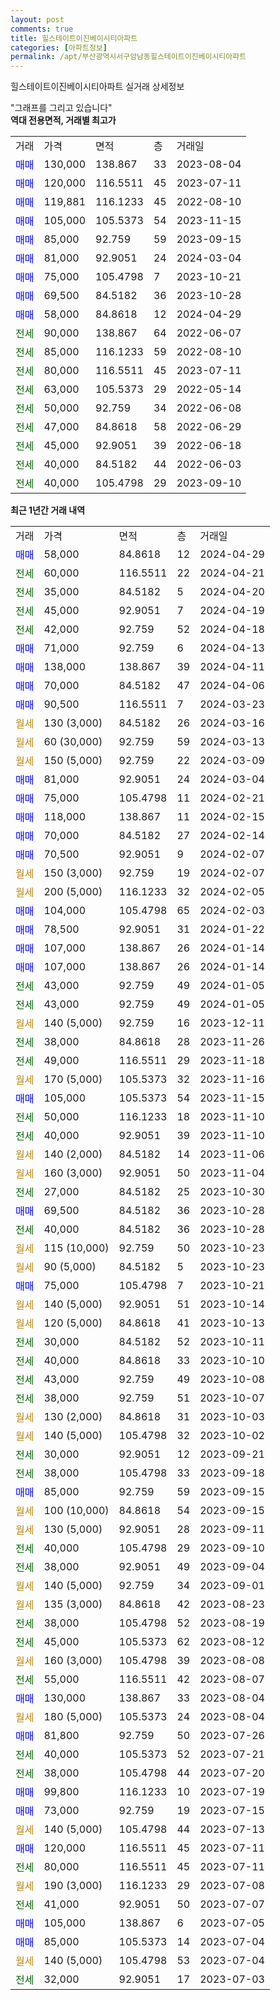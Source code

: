 ```yaml
---
layout: post
comments: true
title: 힐스테이트이진베이시티아파트
categories: [아파트정보]
permalink: /apt/부산광역시서구암남동힐스테이트이진베이시티아파트
---
```


힐스테이트이진베이시티아파트 실거래 상세정보

<script type="text/javascript">
  google.charts.load('current', {'packages':['line', 'corechart']});
  google.charts.setOnLoadCallback(drawChart);

  function drawChart() {
    var data = new google.visualization.DataTable();
    data.addColumn('date', '거래일');
    data.addColumn('number', "매매");
    data.addColumn('number', "전세");
    data.addColumn('number', "전매");

    data.addRows([[new Date(Date.parse("2024-04-29")), 58000, null, null], [new Date(Date.parse("2024-04-21")), null, 60000, null], [new Date(Date.parse("2024-04-20")), null, 35000, null], [new Date(Date.parse("2024-04-19")), null, 45000, null], [new Date(Date.parse("2024-04-18")), null, 42000, null], [new Date(Date.parse("2024-04-13")), 71000, null, null], [new Date(Date.parse("2024-04-11")), 138000, null, null], [new Date(Date.parse("2024-04-06")), 70000, null, null], [new Date(Date.parse("2024-03-23")), 90500, null, null], [new Date(Date.parse("2024-03-16")), null, null, null], [new Date(Date.parse("2024-03-13")), null, null, null], [new Date(Date.parse("2024-03-09")), null, null, null], [new Date(Date.parse("2024-03-04")), 81000, null, null], [new Date(Date.parse("2024-02-21")), 75000, null, null], [new Date(Date.parse("2024-02-15")), 118000, null, null], [new Date(Date.parse("2024-02-14")), 70000, null, null], [new Date(Date.parse("2024-02-07")), 70500, null, null], [new Date(Date.parse("2024-02-07")), null, null, null], [new Date(Date.parse("2024-02-05")), null, null, null], [new Date(Date.parse("2024-02-03")), 104000, null, null], [new Date(Date.parse("2024-01-22")), 78500, null, null], [new Date(Date.parse("2024-01-14")), 107000, null, null], [new Date(Date.parse("2024-01-14")), 107000, null, null], [new Date(Date.parse("2024-01-05")), null, 43000, null], [new Date(Date.parse("2024-01-05")), null, 43000, null], [new Date(Date.parse("2023-12-11")), null, null, null], [new Date(Date.parse("2023-11-26")), null, 38000, null], [new Date(Date.parse("2023-11-18")), null, 49000, null], [new Date(Date.parse("2023-11-16")), null, null, null], [new Date(Date.parse("2023-11-15")), 105000, null, null], [new Date(Date.parse("2023-11-10")), null, 50000, null], [new Date(Date.parse("2023-11-10")), null, 40000, null], [new Date(Date.parse("2023-11-06")), null, null, null], [new Date(Date.parse("2023-11-04")), null, null, null], [new Date(Date.parse("2023-10-30")), null, 27000, null], [new Date(Date.parse("2023-10-28")), 69500, null, null], [new Date(Date.parse("2023-10-28")), null, 40000, null], [new Date(Date.parse("2023-10-23")), null, null, null], [new Date(Date.parse("2023-10-23")), null, null, null], [new Date(Date.parse("2023-10-21")), 75000, null, null], [new Date(Date.parse("2023-10-14")), null, null, null], [new Date(Date.parse("2023-10-13")), null, null, null], [new Date(Date.parse("2023-10-11")), null, 30000, null], [new Date(Date.parse("2023-10-10")), null, 40000, null], [new Date(Date.parse("2023-10-08")), null, 43000, null], [new Date(Date.parse("2023-10-07")), null, 38000, null], [new Date(Date.parse("2023-10-03")), null, null, null], [new Date(Date.parse("2023-10-02")), null, null, null], [new Date(Date.parse("2023-09-21")), null, 30000, null], [new Date(Date.parse("2023-09-18")), null, 38000, null], [new Date(Date.parse("2023-09-15")), 85000, null, null], [new Date(Date.parse("2023-09-15")), null, null, null], [new Date(Date.parse("2023-09-11")), null, null, null], [new Date(Date.parse("2023-09-10")), null, 40000, null], [new Date(Date.parse("2023-09-04")), null, 38000, null], [new Date(Date.parse("2023-09-01")), null, null, null], [new Date(Date.parse("2023-08-23")), null, null, null], [new Date(Date.parse("2023-08-19")), null, 38000, null], [new Date(Date.parse("2023-08-12")), null, 45000, null], [new Date(Date.parse("2023-08-08")), null, null, null], [new Date(Date.parse("2023-08-07")), null, 55000, null], [new Date(Date.parse("2023-08-04")), 130000, null, null], [new Date(Date.parse("2023-08-04")), null, null, null], [new Date(Date.parse("2023-07-26")), 81800, null, null], [new Date(Date.parse("2023-07-21")), null, 40000, null], [new Date(Date.parse("2023-07-20")), null, 38000, null], [new Date(Date.parse("2023-07-19")), 99800, null, null], [new Date(Date.parse("2023-07-15")), 73000, null, null], [new Date(Date.parse("2023-07-13")), null, null, null], [new Date(Date.parse("2023-07-11")), 120000, null, null], [new Date(Date.parse("2023-07-11")), null, 80000, null], [new Date(Date.parse("2023-07-08")), null, null, null], [new Date(Date.parse("2023-07-07")), null, 41000, null], [new Date(Date.parse("2023-07-05")), 105000, null, null], [new Date(Date.parse("2023-07-04")), 85000, null, null], [new Date(Date.parse("2023-07-04")), null, null, null], [new Date(Date.parse("2023-07-03")), null, 32000, null]]);

    var options = {
      hAxis: {
        format: 'yyyy/MM/dd'
      },    
      lineWidth: 0,
      pointsVisible: true,    
      title: '최근 1년간 유형별 실거래가 분포',
      legend: { position: 'bottom' }
    };

    var formatter = new google.visualization.NumberFormat({pattern:'###,###'} );
    formatter.format(data, 1);
    formatter.format(data, 2);
    
    setTimeout(function() {
        var chart = new google.visualization.LineChart(document.getElementById('columnchart_material'));
        chart.draw(data, (options));
        document.getElementById('loading').style.display = 'none';
    }, 200);
  }
</script>


<div id="loading" style="z-index:20; display: block; margin-left: 0px">"그래프를 그리고 있습니다"</div>
<div id="columnchart_material" style="width: 95%; margin-left: 0px; display: block"></div>
<!-- contents start -->
<b>역대 전용면적, 거래별 최고가</b>
<table class="sortable">
    <tr>
      <td>거래</td>
      <td>가격</td>
      <td>면적</td>
      <td>층</td>
      <td>거래일</td>
    </tr>
        <tr>
          <td><a style="color: blue">매매</a></td>
          <td>130,000</td>
          <td>138.867</td>
          <td>33</td>
          <td>2023-08-04</td>
        </tr>            <tr>
          <td><a style="color: blue">매매</a></td>
          <td>120,000</td>
          <td>116.5511</td>
          <td>45</td>
          <td>2023-07-11</td>
        </tr>            <tr>
          <td><a style="color: blue">매매</a></td>
          <td>119,881</td>
          <td>116.1233</td>
          <td>45</td>
          <td>2022-08-10</td>
        </tr>            <tr>
          <td><a style="color: blue">매매</a></td>
          <td>105,000</td>
          <td>105.5373</td>
          <td>54</td>
          <td>2023-11-15</td>
        </tr>            <tr>
          <td><a style="color: blue">매매</a></td>
          <td>85,000</td>
          <td>92.759</td>
          <td>59</td>
          <td>2023-09-15</td>
        </tr>            <tr>
          <td><a style="color: blue">매매</a></td>
          <td>81,000</td>
          <td>92.9051</td>
          <td>24</td>
          <td>2024-03-04</td>
        </tr>            <tr>
          <td><a style="color: blue">매매</a></td>
          <td>75,000</td>
          <td>105.4798</td>
          <td>7</td>
          <td>2023-10-21</td>
        </tr>            <tr>
          <td><a style="color: blue">매매</a></td>
          <td>69,500</td>
          <td>84.5182</td>
          <td>36</td>
          <td>2023-10-28</td>
        </tr>            <tr>
          <td><a style="color: blue">매매</a></td>
          <td>58,000</td>
          <td>84.8618</td>
          <td>12</td>
          <td>2024-04-29</td>
        </tr>        
        <tr>
              <td><a style="color: darkgreen">전세</a></td>
              <td>90,000</td>
              <td>138.867</td>
              <td>64</td>
              <td>2022-06-07</td>
            </tr>            <tr>
              <td><a style="color: darkgreen">전세</a></td>
              <td>85,000</td>
              <td>116.1233</td>
              <td>59</td>
              <td>2022-08-10</td>
            </tr>            <tr>
              <td><a style="color: darkgreen">전세</a></td>
              <td>80,000</td>
              <td>116.5511</td>
              <td>45</td>
              <td>2023-07-11</td>
            </tr>            <tr>
              <td><a style="color: darkgreen">전세</a></td>
              <td>63,000</td>
              <td>105.5373</td>
              <td>29</td>
              <td>2022-05-14</td>
            </tr>            <tr>
              <td><a style="color: darkgreen">전세</a></td>
              <td>50,000</td>
              <td>92.759</td>
              <td>34</td>
              <td>2022-06-08</td>
            </tr>            <tr>
              <td><a style="color: darkgreen">전세</a></td>
              <td>47,000</td>
              <td>84.8618</td>
              <td>58</td>
              <td>2022-06-29</td>
            </tr>            <tr>
              <td><a style="color: darkgreen">전세</a></td>
              <td>45,000</td>
              <td>92.9051</td>
              <td>39</td>
              <td>2022-06-18</td>
            </tr>            <tr>
              <td><a style="color: darkgreen">전세</a></td>
              <td>40,000</td>
              <td>84.5182</td>
              <td>44</td>
              <td>2022-06-03</td>
            </tr>            <tr>
              <td><a style="color: darkgreen">전세</a></td>
              <td>40,000</td>
              <td>105.4798</td>
              <td>29</td>
              <td>2023-09-10</td>
            </tr>        
    
</table>

<b>최근 1년간 거래 내역</b>

<table class="sortable">
    <tr>
      <td>거래</td>
      <td>가격</td>
      <td>면적</td>
      <td>층</td>
      <td>거래일</td>
    </tr>
    <tr>
      <td><a style="color: blue">매매</a></td>
      <td>58,000</td>
      <td>84.8618</td>
      <td>12</td>
      <td>2024-04-29</td>
    </tr>          <tr>
      <td><a style="color: darkgreen">전세</a></td>
      <td>60,000</td>
      <td>116.5511</td>
      <td>22</td>
      <td>2024-04-21</td>
    </tr>          <tr>
      <td><a style="color: darkgreen">전세</a></td>
      <td>35,000</td>
      <td>84.5182</td>
      <td>5</td>
      <td>2024-04-20</td>
    </tr>          <tr>
      <td><a style="color: darkgreen">전세</a></td>
      <td>45,000</td>
      <td>92.9051</td>
      <td>7</td>
      <td>2024-04-19</td>
    </tr>          <tr>
      <td><a style="color: darkgreen">전세</a></td>
      <td>42,000</td>
      <td>92.759</td>
      <td>52</td>
      <td>2024-04-18</td>
    </tr>          <tr>
      <td><a style="color: blue">매매</a></td>
      <td>71,000</td>
      <td>92.759</td>
      <td>6</td>
      <td>2024-04-13</td>
    </tr>          <tr>
      <td><a style="color: blue">매매</a></td>
      <td>138,000</td>
      <td>138.867</td>
      <td>39</td>
      <td>2024-04-11</td>
    </tr>          <tr>
      <td><a style="color: blue">매매</a></td>
      <td>70,000</td>
      <td>84.5182</td>
      <td>47</td>
      <td>2024-04-06</td>
    </tr>          <tr>
      <td><a style="color: blue">매매</a></td>
      <td>90,500</td>
      <td>116.5511</td>
      <td>7</td>
      <td>2024-03-23</td>
    </tr>          <tr>
      <td><a style="color: darkgoldenrod">월세</a></td>
      <td>130 (3,000)</td>
      <td>84.5182</td>
      <td>26</td>
      <td>2024-03-16</td>
    </tr>          <tr>
      <td><a style="color: darkgoldenrod">월세</a></td>
      <td>60 (30,000)</td>
      <td>92.759</td>
      <td>59</td>
      <td>2024-03-13</td>
    </tr>          <tr>
      <td><a style="color: darkgoldenrod">월세</a></td>
      <td>150 (5,000)</td>
      <td>92.759</td>
      <td>22</td>
      <td>2024-03-09</td>
    </tr>          <tr>
      <td><a style="color: blue">매매</a></td>
      <td>81,000</td>
      <td>92.9051</td>
      <td>24</td>
      <td>2024-03-04</td>
    </tr>          <tr>
      <td><a style="color: blue">매매</a></td>
      <td>75,000</td>
      <td>105.4798</td>
      <td>11</td>
      <td>2024-02-21</td>
    </tr>          <tr>
      <td><a style="color: blue">매매</a></td>
      <td>118,000</td>
      <td>138.867</td>
      <td>11</td>
      <td>2024-02-15</td>
    </tr>          <tr>
      <td><a style="color: blue">매매</a></td>
      <td>70,000</td>
      <td>84.5182</td>
      <td>27</td>
      <td>2024-02-14</td>
    </tr>          <tr>
      <td><a style="color: blue">매매</a></td>
      <td>70,500</td>
      <td>92.9051</td>
      <td>9</td>
      <td>2024-02-07</td>
    </tr>          <tr>
      <td><a style="color: darkgoldenrod">월세</a></td>
      <td>150 (3,000)</td>
      <td>92.759</td>
      <td>19</td>
      <td>2024-02-07</td>
    </tr>          <tr>
      <td><a style="color: darkgoldenrod">월세</a></td>
      <td>200 (5,000)</td>
      <td>116.1233</td>
      <td>32</td>
      <td>2024-02-05</td>
    </tr>          <tr>
      <td><a style="color: blue">매매</a></td>
      <td>104,000</td>
      <td>105.4798</td>
      <td>65</td>
      <td>2024-02-03</td>
    </tr>          <tr>
      <td><a style="color: blue">매매</a></td>
      <td>78,500</td>
      <td>92.9051</td>
      <td>31</td>
      <td>2024-01-22</td>
    </tr>          <tr>
      <td><a style="color: blue">매매</a></td>
      <td>107,000</td>
      <td>138.867</td>
      <td>26</td>
      <td>2024-01-14</td>
    </tr>          <tr>
      <td><a style="color: blue">매매</a></td>
      <td>107,000</td>
      <td>138.867</td>
      <td>26</td>
      <td>2024-01-14</td>
    </tr>          <tr>
      <td><a style="color: darkgreen">전세</a></td>
      <td>43,000</td>
      <td>92.759</td>
      <td>49</td>
      <td>2024-01-05</td>
    </tr>          <tr>
      <td><a style="color: darkgreen">전세</a></td>
      <td>43,000</td>
      <td>92.759</td>
      <td>49</td>
      <td>2024-01-05</td>
    </tr>          <tr>
      <td><a style="color: darkgoldenrod">월세</a></td>
      <td>140 (5,000)</td>
      <td>92.759</td>
      <td>16</td>
      <td>2023-12-11</td>
    </tr>          <tr>
      <td><a style="color: darkgreen">전세</a></td>
      <td>38,000</td>
      <td>84.8618</td>
      <td>28</td>
      <td>2023-11-26</td>
    </tr>          <tr>
      <td><a style="color: darkgreen">전세</a></td>
      <td>49,000</td>
      <td>116.5511</td>
      <td>29</td>
      <td>2023-11-18</td>
    </tr>          <tr>
      <td><a style="color: darkgoldenrod">월세</a></td>
      <td>170 (5,000)</td>
      <td>105.5373</td>
      <td>32</td>
      <td>2023-11-16</td>
    </tr>          <tr>
      <td><a style="color: blue">매매</a></td>
      <td>105,000</td>
      <td>105.5373</td>
      <td>54</td>
      <td>2023-11-15</td>
    </tr>          <tr>
      <td><a style="color: darkgreen">전세</a></td>
      <td>50,000</td>
      <td>116.1233</td>
      <td>18</td>
      <td>2023-11-10</td>
    </tr>          <tr>
      <td><a style="color: darkgreen">전세</a></td>
      <td>40,000</td>
      <td>92.9051</td>
      <td>39</td>
      <td>2023-11-10</td>
    </tr>          <tr>
      <td><a style="color: darkgoldenrod">월세</a></td>
      <td>140 (2,000)</td>
      <td>84.5182</td>
      <td>14</td>
      <td>2023-11-06</td>
    </tr>          <tr>
      <td><a style="color: darkgoldenrod">월세</a></td>
      <td>160 (3,000)</td>
      <td>92.9051</td>
      <td>50</td>
      <td>2023-11-04</td>
    </tr>          <tr>
      <td><a style="color: darkgreen">전세</a></td>
      <td>27,000</td>
      <td>84.5182</td>
      <td>25</td>
      <td>2023-10-30</td>
    </tr>          <tr>
      <td><a style="color: blue">매매</a></td>
      <td>69,500</td>
      <td>84.5182</td>
      <td>36</td>
      <td>2023-10-28</td>
    </tr>          <tr>
      <td><a style="color: darkgreen">전세</a></td>
      <td>40,000</td>
      <td>84.5182</td>
      <td>36</td>
      <td>2023-10-28</td>
    </tr>          <tr>
      <td><a style="color: darkgoldenrod">월세</a></td>
      <td>115 (10,000)</td>
      <td>92.759</td>
      <td>50</td>
      <td>2023-10-23</td>
    </tr>          <tr>
      <td><a style="color: darkgoldenrod">월세</a></td>
      <td>90 (5,000)</td>
      <td>84.5182</td>
      <td>5</td>
      <td>2023-10-23</td>
    </tr>          <tr>
      <td><a style="color: blue">매매</a></td>
      <td>75,000</td>
      <td>105.4798</td>
      <td>7</td>
      <td>2023-10-21</td>
    </tr>          <tr>
      <td><a style="color: darkgoldenrod">월세</a></td>
      <td>140 (5,000)</td>
      <td>92.9051</td>
      <td>51</td>
      <td>2023-10-14</td>
    </tr>          <tr>
      <td><a style="color: darkgoldenrod">월세</a></td>
      <td>120 (5,000)</td>
      <td>84.8618</td>
      <td>41</td>
      <td>2023-10-13</td>
    </tr>          <tr>
      <td><a style="color: darkgreen">전세</a></td>
      <td>30,000</td>
      <td>84.5182</td>
      <td>52</td>
      <td>2023-10-11</td>
    </tr>          <tr>
      <td><a style="color: darkgreen">전세</a></td>
      <td>40,000</td>
      <td>84.8618</td>
      <td>33</td>
      <td>2023-10-10</td>
    </tr>          <tr>
      <td><a style="color: darkgreen">전세</a></td>
      <td>43,000</td>
      <td>92.759</td>
      <td>49</td>
      <td>2023-10-08</td>
    </tr>          <tr>
      <td><a style="color: darkgreen">전세</a></td>
      <td>38,000</td>
      <td>92.759</td>
      <td>51</td>
      <td>2023-10-07</td>
    </tr>          <tr>
      <td><a style="color: darkgoldenrod">월세</a></td>
      <td>130 (2,000)</td>
      <td>84.8618</td>
      <td>31</td>
      <td>2023-10-03</td>
    </tr>          <tr>
      <td><a style="color: darkgoldenrod">월세</a></td>
      <td>140 (5,000)</td>
      <td>105.4798</td>
      <td>32</td>
      <td>2023-10-02</td>
    </tr>          <tr>
      <td><a style="color: darkgreen">전세</a></td>
      <td>30,000</td>
      <td>92.9051</td>
      <td>12</td>
      <td>2023-09-21</td>
    </tr>          <tr>
      <td><a style="color: darkgreen">전세</a></td>
      <td>38,000</td>
      <td>105.4798</td>
      <td>33</td>
      <td>2023-09-18</td>
    </tr>          <tr>
      <td><a style="color: blue">매매</a></td>
      <td>85,000</td>
      <td>92.759</td>
      <td>59</td>
      <td>2023-09-15</td>
    </tr>          <tr>
      <td><a style="color: darkgoldenrod">월세</a></td>
      <td>100 (10,000)</td>
      <td>84.8618</td>
      <td>54</td>
      <td>2023-09-15</td>
    </tr>          <tr>
      <td><a style="color: darkgoldenrod">월세</a></td>
      <td>130 (5,000)</td>
      <td>92.9051</td>
      <td>28</td>
      <td>2023-09-11</td>
    </tr>          <tr>
      <td><a style="color: darkgreen">전세</a></td>
      <td>40,000</td>
      <td>105.4798</td>
      <td>29</td>
      <td>2023-09-10</td>
    </tr>          <tr>
      <td><a style="color: darkgreen">전세</a></td>
      <td>38,000</td>
      <td>92.9051</td>
      <td>49</td>
      <td>2023-09-04</td>
    </tr>          <tr>
      <td><a style="color: darkgoldenrod">월세</a></td>
      <td>140 (5,000)</td>
      <td>92.759</td>
      <td>34</td>
      <td>2023-09-01</td>
    </tr>          <tr>
      <td><a style="color: darkgoldenrod">월세</a></td>
      <td>135 (3,000)</td>
      <td>84.8618</td>
      <td>42</td>
      <td>2023-08-23</td>
    </tr>          <tr>
      <td><a style="color: darkgreen">전세</a></td>
      <td>38,000</td>
      <td>105.4798</td>
      <td>52</td>
      <td>2023-08-19</td>
    </tr>          <tr>
      <td><a style="color: darkgreen">전세</a></td>
      <td>45,000</td>
      <td>105.5373</td>
      <td>62</td>
      <td>2023-08-12</td>
    </tr>          <tr>
      <td><a style="color: darkgoldenrod">월세</a></td>
      <td>160 (3,000)</td>
      <td>105.4798</td>
      <td>39</td>
      <td>2023-08-08</td>
    </tr>          <tr>
      <td><a style="color: darkgreen">전세</a></td>
      <td>55,000</td>
      <td>116.5511</td>
      <td>42</td>
      <td>2023-08-07</td>
    </tr>          <tr>
      <td><a style="color: blue">매매</a></td>
      <td>130,000</td>
      <td>138.867</td>
      <td>33</td>
      <td>2023-08-04</td>
    </tr>          <tr>
      <td><a style="color: darkgoldenrod">월세</a></td>
      <td>180 (5,000)</td>
      <td>105.5373</td>
      <td>24</td>
      <td>2023-08-04</td>
    </tr>          <tr>
      <td><a style="color: blue">매매</a></td>
      <td>81,800</td>
      <td>92.759</td>
      <td>50</td>
      <td>2023-07-26</td>
    </tr>          <tr>
      <td><a style="color: darkgreen">전세</a></td>
      <td>40,000</td>
      <td>105.5373</td>
      <td>52</td>
      <td>2023-07-21</td>
    </tr>          <tr>
      <td><a style="color: darkgreen">전세</a></td>
      <td>38,000</td>
      <td>105.4798</td>
      <td>44</td>
      <td>2023-07-20</td>
    </tr>          <tr>
      <td><a style="color: blue">매매</a></td>
      <td>99,800</td>
      <td>116.1233</td>
      <td>10</td>
      <td>2023-07-19</td>
    </tr>          <tr>
      <td><a style="color: blue">매매</a></td>
      <td>73,000</td>
      <td>92.759</td>
      <td>19</td>
      <td>2023-07-15</td>
    </tr>          <tr>
      <td><a style="color: darkgoldenrod">월세</a></td>
      <td>140 (5,000)</td>
      <td>105.4798</td>
      <td>44</td>
      <td>2023-07-13</td>
    </tr>          <tr>
      <td><a style="color: blue">매매</a></td>
      <td>120,000</td>
      <td>116.5511</td>
      <td>45</td>
      <td>2023-07-11</td>
    </tr>          <tr>
      <td><a style="color: darkgreen">전세</a></td>
      <td>80,000</td>
      <td>116.5511</td>
      <td>45</td>
      <td>2023-07-11</td>
    </tr>          <tr>
      <td><a style="color: darkgoldenrod">월세</a></td>
      <td>190 (3,000)</td>
      <td>116.1233</td>
      <td>29</td>
      <td>2023-07-08</td>
    </tr>          <tr>
      <td><a style="color: darkgreen">전세</a></td>
      <td>41,000</td>
      <td>92.9051</td>
      <td>50</td>
      <td>2023-07-07</td>
    </tr>          <tr>
      <td><a style="color: blue">매매</a></td>
      <td>105,000</td>
      <td>138.867</td>
      <td>6</td>
      <td>2023-07-05</td>
    </tr>          <tr>
      <td><a style="color: blue">매매</a></td>
      <td>85,000</td>
      <td>105.5373</td>
      <td>14</td>
      <td>2023-07-04</td>
    </tr>          <tr>
      <td><a style="color: darkgoldenrod">월세</a></td>
      <td>140 (5,000)</td>
      <td>105.4798</td>
      <td>53</td>
      <td>2023-07-04</td>
    </tr>          <tr>
      <td><a style="color: darkgreen">전세</a></td>
      <td>32,000</td>
      <td>92.9051</td>
      <td>17</td>
      <td>2023-07-03</td>
    </tr>      </table>
<!-- contents end -->    

